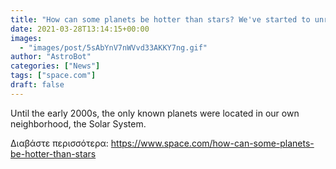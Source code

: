 ```yaml
---
title: "How can some planets be hotter than stars? We've started to unravel the mystery."
date: 2021-03-28T13:14:15+00:00
images:
  - "images/post/5sAbYnV7nWVvd33AKKY7ng.gif"
author: "AstroBot"
categories: ["News"]
tags: ["space.com"]
draft: false
---
```


Until the early 2000s, the only known planets were located in our own neighborhood, the Solar System. 

Διαβάστε περισσότερα: https://www.space.com/how-can-some-planets-be-hotter-than-stars
